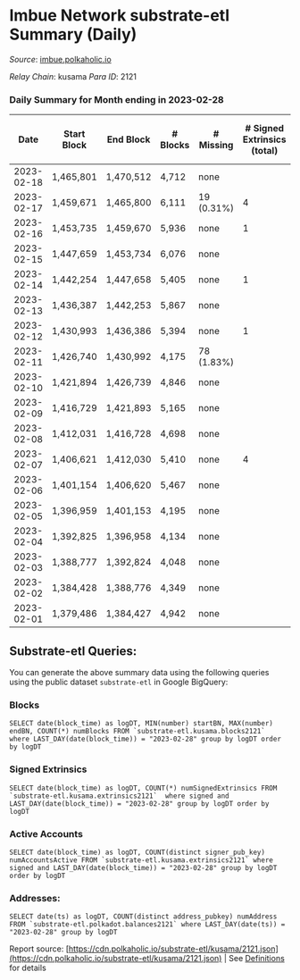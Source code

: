 # Imbue Network substrate-etl Summary (Daily)

_Source_: [imbue.polkaholic.io](https://imbue.polkaholic.io)

*Relay Chain*: kusama
*Para ID*: 2121



### Daily Summary for Month ending in 2023-02-28


| Date | Start Block | End Block | # Blocks | # Missing | # Signed Extrinsics (total) | # Active Accounts | # Addresses with Balances | # Events | # Transfers | # XCM Transfers In | # XCM Transfers Out |
| ---- | ----------- | --------- | -------- | --------- | --------------------------- | ----------------- | ------------------------- | -------- | ----------- | ------------------ | ------------------- |
| 2023-02-18 | 1,465,801 | 1,470,512 | 4,712 | none  |  |  |  | 9,426 |   |   |   |
| 2023-02-17 | 1,459,671 | 1,465,800 | 6,111 | 19 (0.31%) | 4 | 1 |  | 12,261 |   |   |   |
| 2023-02-16 | 1,453,735 | 1,459,670 | 5,936 | none  | 1 | 1 |  | 11,883 |   |   |   |
| 2023-02-15 | 1,447,659 | 1,453,734 | 6,076 | none  |  |  |  | 12,155 |   |   |   |
| 2023-02-14 | 1,442,254 | 1,447,658 | 5,405 | none  | 1 | 1 |  | 10,825 | 1  |   | 1  |
| 2023-02-13 | 1,436,387 | 1,442,253 | 5,867 | none  |  |  |  | 11,738 |   |   |   |
| 2023-02-12 | 1,430,993 | 1,436,386 | 5,394 | none  | 1 | 1 |  | 10,799 | 1  |   | 1  |
| 2023-02-11 | 1,426,740 | 1,430,992 | 4,175 | 78 (1.83%) |  |  |  | 8,352 |   |   |   |
| 2023-02-10 | 1,421,894 | 1,426,739 | 4,846 | none  |  |  |  | 9,695 |   |   |   |
| 2023-02-09 | 1,416,729 | 1,421,893 | 5,165 | none  |  |  |  | 10,337 |   |   |   |
| 2023-02-08 | 1,412,031 | 1,416,728 | 4,698 | none  |  |  |  | 9,399 |   |   |   |
| 2023-02-07 | 1,406,621 | 1,412,030 | 5,410 | none  | 4 | 3 |  | 10,856 | 4  |   |   |
| 2023-02-06 | 1,401,154 | 1,406,620 | 5,467 | none  |  |  |  | 10,937 |   |   |   |
| 2023-02-05 | 1,396,959 | 1,401,153 | 4,195 | none  |  |  |  | 8,392 |   |   |   |
| 2023-02-04 | 1,392,825 | 1,396,958 | 4,134 | none  |  |  |  | 8,271 |   |   |   |
| 2023-02-03 | 1,388,777 | 1,392,824 | 4,048 | none  |  |  | 336 | 8,098 |   |   |   |
| 2023-02-02 | 1,384,428 | 1,388,776 | 4,349 | none  |  |  |  | 8,700 |   |   |   |
| 2023-02-01 | 1,379,486 | 1,384,427 | 4,942 | none  |  |  |  | 9,887 |   |   |   |

## Substrate-etl Queries:
You can generate the above summary data using the following queries using the public dataset `substrate-etl` in Google BigQuery:


### Blocks
```
SELECT date(block_time) as logDT, MIN(number) startBN, MAX(number) endBN, COUNT(*) numBlocks FROM `substrate-etl.kusama.blocks2121`  where LAST_DAY(date(block_time)) = "2023-02-28" group by logDT order by logDT
```


### Signed Extrinsics
```
SELECT date(block_time) as logDT, COUNT(*) numSignedExtrinsics FROM `substrate-etl.kusama.extrinsics2121`  where signed and LAST_DAY(date(block_time)) = "2023-02-28" group by logDT order by logDT
```


### Active Accounts
```
SELECT date(block_time) as logDT, COUNT(distinct signer_pub_key) numAccountsActive FROM `substrate-etl.kusama.extrinsics2121` where signed and LAST_DAY(date(block_time)) = "2023-02-28" group by logDT order by logDT
```


### Addresses:
```
SELECT date(ts) as logDT, COUNT(distinct address_pubkey) numAddress FROM `substrate-etl.polkadot.balances2121` where LAST_DAY(date(ts)) = "2023-02-28" group by logDT
```



Report source: [https://cdn.polkaholic.io/substrate-etl/kusama/2121.json](https://cdn.polkaholic.io/substrate-etl/kusama/2121.json) | See [Definitions](/DEFINITIONS.md) for details
